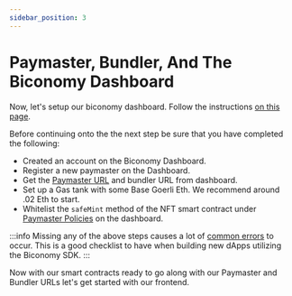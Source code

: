 ```yaml
---
sidebar_position: 3
---
```


# Paymaster, Bundler, And The Biconomy Dashboard

Now, let's setup our biconomy dashboard. Follow the instructions
[on this page](https://docs.biconomy.io/docs/category/dashboard).

Before continuing onto the the next step be sure that you have completed the
following:

- Created an account on the Biconomy Dashboard.
- Register a new paymaster on the Dashboard.
- Get the [Paymaster URL](https://docs.biconomy.io/docs/dashboard/keys) and
  bundler URL from dashboard.
- Set up a Gas tank with some Base Goerli Eth. We recommend around .02 Eth to
  start.
- Whitelist the `safeMint` method of the NFT smart contract under
  [Paymaster Policies](https://docs.biconomy.io/docs/dashboard/paymasterPolicies)
  on the dashboard.

:::info Missing any of the above steps causes a lot of
[common errors](docs/troubleshooting/commonerrors.md) to occur. This is a good
checklist to have when building new dApps utilizing the Biconomy SDK. :::

Now with our smart contracts ready to go along with our Paymaster and Bundler
URLs let's get started with our frontend.
